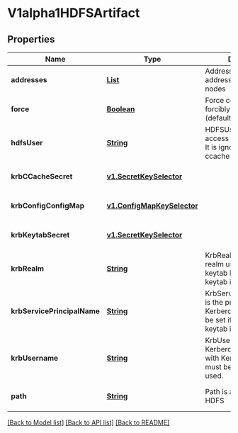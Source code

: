 # V1alpha1HDFSArtifact
## Properties

Name | Type | Description | Notes
------------ | ------------- | ------------- | -------------
**addresses** | [**List**](string.md) | Addresses is accessible addresses of HDFS name nodes | [optional] [default to null]
**force** | [**Boolean**](boolean.md) | Force copies a file forcibly even if it exists (default: false) | [optional] [default to null]
**hdfsUser** | [**String**](string.md) | HDFSUser is the user to access HDFS file system. It is ignored if either ccache or keytab is used. | [optional] [default to null]
**krbCCacheSecret** | [**v1.SecretKeySelector**](v1.SecretKeySelector.md) |  | [optional] [default to null]
**krbConfigConfigMap** | [**v1.ConfigMapKeySelector**](v1.ConfigMapKeySelector.md) |  | [optional] [default to null]
**krbKeytabSecret** | [**v1.SecretKeySelector**](v1.SecretKeySelector.md) |  | [optional] [default to null]
**krbRealm** | [**String**](string.md) | KrbRealm is the Kerberos realm used with Kerberos keytab It must be set if keytab is used. | [optional] [default to null]
**krbServicePrincipalName** | [**String**](string.md) | KrbServicePrincipalName is the principal name of Kerberos service It must be set if either ccache or keytab is used. | [optional] [default to null]
**krbUsername** | [**String**](string.md) | KrbUsername is the Kerberos username used with Kerberos keytab It must be set if keytab is used. | [optional] [default to null]
**path** | [**String**](string.md) | Path is a file path in HDFS | [optional] [default to null]

[[Back to Model list]](../README.md#documentation-for-models) [[Back to API list]](../README.md#documentation-for-api-endpoints) [[Back to README]](../README.md)

